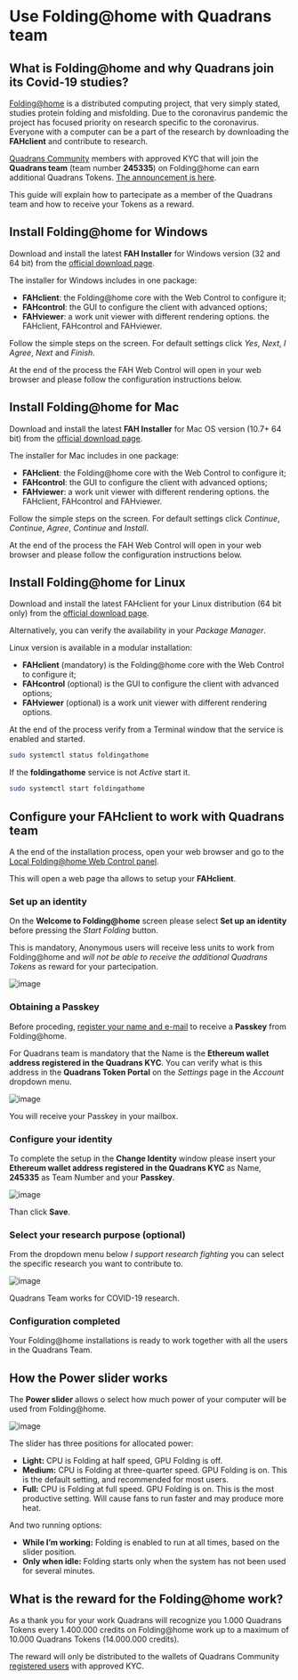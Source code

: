 Use Folding\@home with Quadrans team 
====================================

## What is Folding\@home and why Quadrans join its Covid-19 studies? 

[Folding\@home](https://foldingathome.org) is a distributed computing project, that very simply stated, studies protein folding and misfolding. Due to the coronavirus pandemic the project has focused priority on research specific to the coronavirus. Everyone with a
computer can be a part of the research by downloading the **FAHclient** and contribute to research.

[Quadrans Community](https://quadrans.io/mining.php) members with approved KYC that will join the **Quadrans team** (team number **245335**) on Folding\@home can earn additional Quadrans Tokens. [The announcement is here](https://quadrans.io/news-foldingathome-covid-19.php).

This guide will explain how to partecipate as a member of the Quadrans team and how to receive your Tokens as a reward.

## Install Folding\@home for Windows

Download and install the latest **FAH Installer** for Windows version (32 and 64 bit) from the [official download page](https://foldingathome.org/alternative-downloads/).

The installer for Windows includes in one package:
 * **FAHclient**: the Folding@home core with the Web Control to configure it;
 * **FAHcontrol**: the GUI to configure the client with advanced options;
 * **FAHviewer**: a work unit viewer with different rendering options. the FAHclient, FAHcontrol and FAHviewer.

Follow the simple steps on the screen. For default settings click
*Yes*, *Next*, *I Agree*, *Next* and *Finish*.

At the end of the process the FAH Web Control will open in your web browser and please follow the configuration instructions below.

## Install Folding\@home for Mac

Download and install the latest **FAH Installer** for Mac OS version (10.7+ 64 bit) from the [official download page](https://foldingathome.org/alternative-downloads/).

The installer for Mac includes in one package:

* **FAHclient**: the Folding@home core with the Web Control to configure it;
* **FAHcontrol**: the GUI to configure the client with advanced options;
* **FAHviewer**: a work unit viewer with different rendering options. the FAHclient, FAHcontrol and FAHviewer.

Follow the simple steps on the screen. For default settings click
*Continue*, *Continue*, *Agree*, *Continue* and *Install*.

At the end of the process the FAH Web Control will open in your web browser and please follow the configuration instructions below.

## Install Folding\@home for Linux

Download and install the latest FAHclient for your Linux distribution (64 bit only) from the [official download page](https://foldingathome.org/alternative-downloads/).

Alternatively, you can verify the availability in your *Package Manager*.

Linux version is available in a modular installation:
* **FAHclient** (mandatory) is the Folding@home core with the Web Control to configure it;
* **FAHcontrol** (optional) is the GUI to configure the client with advanced options;
* **FAHviewer** (optional) is a work unit viewer with different rendering options.

At the end of the process verify from a Terminal window that the service is enabled and started.

``` bash
sudo systemctl status foldingathome
```

If the **foldingathome** service is not *Active* start it.

``` bash
sudo systemctl start foldingathome
```

## Configure your FAHclient to work with Quadrans team 

A the end of the installation process, open your web browser and go to the [Local Folding\@home Web Control panel](https://client.foldingathome.org/).

This will open a web page tha allows to setup your **FAHclient**.

### Set up an identity

On the **Welcome to Folding\@home** screen please select **Set up an identity** before pressing the *Start Folding* button.

This is mandatory, Anonymous users will receive less units to work from Folding\@home and _will not be able to receive the additional Quadrans Tokens_ as reward for your partecipation.

![image](../_static/images/folding_at_home/folding-how-to-1-set-up-identity.png)

### Obtaining a Passkey

Before proceding, [register your name and e-mail](https://apps.foldingathome.org/getpasskey) to receive a **Passkey** from Folding\@home.

For Quadrans team is mandatory that the Name is the **Ethereum wallet address registered in the Quadrans KYC**. You can verify what is this address in the **Quadrans Token Portal** on the *Settings* page in the *Account* dropdown menu.

![image](../_static/images/folding_at_home/folding-how-to-2-obtain-a-passkey.png)

You will receive your Passkey in your mailbox.

### Configure your identity

To complete the setup in the **Change Identity** window please insert your **Ethereum wallet address registered in the Quadrans KYC** as Name, **245335** as Team Number and your **Passkey**.

![image](../_static/images/folding_at_home/folding-how-to-3-change-identity.png)

Than click **Save**.

### Select your research purpose (optional) 

From the dropdown menu below *I support research fighting* you can select the specific research you want to contribute to.

![image](../_static/images/folding_at_home/folding-how-to-5-select-research-fighting.png)

Quadrans Team works for COVID-19 research.

### Configuration completed

Your Folding\@home installations is ready to work together with all the users in the Quadrans Team.

## How the Power slider works

The **Power slider** allows o select how much power of your computer will be used from Folding\@home.

![image](../_static/images/folding_at_home/folding-how-to-4-allocate-your-power.png)

The slider has three positions for allocated power:

* **Light:** CPU is Folding at half speed, GPU Folding is off.
* **Medium:** CPU is Folding at three-quarter speed. GPU Folding is on. This is the default setting, and recommended for most users.
* **Full:** CPU is Folding at full speed. GPU Folding is on. This is the most productive setting. Will cause fans to run faster and may produce more heat.

And two running options:

* **While I’m working:** Folding is enabled to run at all times, based on the slider position.
* **Only when idle:** Folding starts only when the system has not been used for several minutes.

## What is the reward for the Folding\@home work?

As a thank you for your work Quadrans will recognize you 1.000 Quadrans Tokens every 1.400.000 credits on Folding\@home work up to a maximum of 10.000 Quadrans Tokens (14.000.000 credits).

The reward will only be distributed to the wallets of Quadrans Community [registered users](https://quadrans.io/mining.php) with approved KYC.
